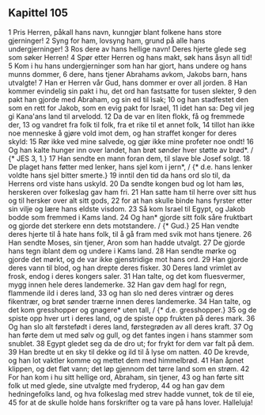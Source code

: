 ## Kapittel 105

1 Pris Herren, påkall hans navn, kunngjør blant folkene hans store gjerninger!
2 Syng for ham, lovsyng ham, grund på alle hans undergjerninger!
3 Ros dere av hans hellige navn! Deres hjerte glede seg som søker Herren!
4 Spør etter Herren og hans makt, søk hans åsyn all tid!
5 Kom i hu hans undergjerninger som han har gjort, hans undere og hans munns dommer,
6 dere, hans tjener Abrahams avkom, Jakobs barn, hans utvalgte!
7 Han er Herren vår Gud, hans dommer er over all jorden.
8 Han kommer evindelig sin pakt i hu, det ord han fastsatte for tusen slekter,
9 den pakt han gjorde med Abraham, og sin ed til Isak;
10 og han stadfestet den som en rett for Jakob, som en evig pakt for Israel,
11 idet han sa: Deg vil jeg gi Kana'ans land til arvelodd.
12 Da de var en liten flokk, få og fremmede der,
13 og vandret fra folk til folk, fra et rike til et annet folk,
14 tillot han ikke noe menneske å gjøre vold imot dem, og han straffet konger for deres skyld:
15 Rør ikke ved mine salvede, og gjør ikke mine profeter noe ondt!
16 Og han kalte hunger inn over landet, han brøt sønder hver støtte av brød*. / {* JES 3, 1.}
17 Han sendte en mann foran dem, til slave ble Josef solgt.
18 De plaget hans føtter med lenker, hans sjel kom i jern*, / {* d.e. hans lenker voldte hans sjel bitter smerte.}
19 inntil den tid da hans ord slo til, da Herrens ord viste hans uskyld.
20 Da sendte kongen bud og lot ham løs, herskeren over folkeslag gav ham fri.
21 Han satte ham til herre over sitt hus og til hersker over alt sitt gods,
22 for at han skulle binde hans fyrster etter sin vilje og lære hans eldste visdom.
23 Så kom Israel til Egypt, og Jakob bodde som fremmed i Kams land.
24 Og han* gjorde sitt folk såre fruktbart og gjorde det sterkere enn dets motstandere. / {* Gud.}
25 Han vendte deres hjerte til å hate hans folk, til å gå fram med svik mot hans tjenere.
26 Han sendte Moses, sin tjener, Aron som han hadde utvalgt.
27 De gjorde hans tegn iblant dem og undere i Kams land.
28 Han sendte mørke og gjorde det mørkt, og de var ikke gjenstridige mot hans ord.
29 Han gjorde deres vann til blod, og han drepte deres fisker.
30 Deres land vrimlet av frosk, endog i deres kongers saler.
31 Han talte, og det kom fluesvermer, mygg innen hele deres landemerke.
32 Han gav dem hagl for regn, flammende ild i deres land,
33 og han slo ned deres vintrær og deres fikentrær, og brøt sønder trærne innen deres landemerke.
34 Han talte, og det kom gresshopper og gnagere* uten tall, / {* d.e. gresshopper.}
35 og de spiste opp hver urt i deres land, og de spiste opp frukten på deres mark.
36 Og han slo alt førstefødt i deres land, førstegrøden av all deres kraft.
37 Og han førte dem ut med sølv og gull, og det fantes ingen i hans stammer som snublet.
38 Egypt gledet seg da de dro ut; for frykt for dem var falt på dem.
39 Han bredte ut en sky til dekke og ild til å lyse om natten.
40 De krevde, og han lot vaktler komme og mettet dem med himmelbrød.
41 Han åpnet klippen, og det fløt vann; det løp gjennom det tørre land som en strøm.
42 For han kom i hu sitt hellige ord, Abraham, sin tjener,
43 og han førte sitt folk ut med glede, sine utvalgte med fryderop,
44 og han gav dem hedningefolks land, og hva folkeslag med strev hadde vunnet, tok de til eie,
45 for at de skulle holde hans forskrifter og ta vare på hans lover. Halleluja!
